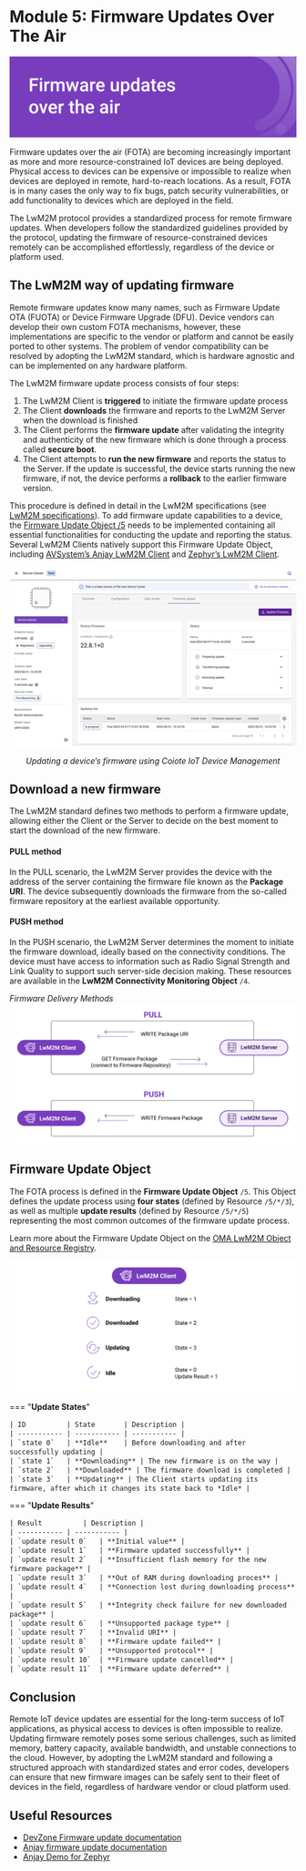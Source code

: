 # Module 5: Firmware Updates Over The Air

![module 5 title](images/6updates.png)


Firmware updates over the air (FOTA) are becoming increasingly important as more and more resource-constrained IoT devices are being deployed. Physical access to devices can be expensive or impossible to realize when devices are deployed in remote, hard-to-reach locations. As a result, FOTA is in many cases the only way to fix bugs, patch security vulnerabilities, or add functionality to devices which are deployed in the field.

The LwM2M protocol provides a standardized process for remote firmware updates. When developers follow the standardized guidelines provided by the protocol, updating the firmware of resource-constrained devices remotely can be accomplished effortlessly, regardless of the device or platform used.

## The LwM2M way of updating firmware

Remote firmware updates know many names, such as Firmware Update OTA (FUOTA) or Device Firmware Upgrade (DFU). Device vendors can develop their own custom FOTA mechanisms, however, these implementations are specific to the vendor or platform and cannot be easily ported to other systems. The problem of vendor compatibility can be resolved by adopting the LwM2M standard, which is hardware agnostic and can be implemented on any hardware platform.

The LwM2M firmware update process consists of four steps: 

1. The LwM2M Client is **triggered** to initiate the firmware update process
1. The Client **downloads** the firmware and reports to the LwM2M Server when the download is finished
1. The Client performs the **firmware update** after validating the integrity and authenticity of the new firmware which is done through a process called **secure boot**.
1. The Client attempts to **run the new firmware** and reports the status to the Server. If the update is successful, the device starts running the new firmware, if not, the device performs a **rollback** to the earlier firmware version.

This procedure is defined in detail in the LwM2M specifications (see [LwM2M specifications](https://www.openmobilealliance.org/release/LightweightM2M/V1_1_1-20190617-A/HTML-Version/OMA-TS-LightweightM2M_Core-V1_1_1-20190617-A.html#13-6-1-0-E61-Firmware-Update-State-Machine)). To add firmware update capabilities to a device, the [Firmware Update Object /5](http://devtoolkit.openmobilealliance.org/OEditor/LWMOView?url=https%3A%2F%2Fraw.githubusercontent.com%2FOpenMobileAlliance%2Flwm2m-registry%2Fprod%2F5.xml) needs to be implemented containing all essential functionalities for conducting the update and reporting the status. Several LwM2M Clients natively support this Firmware Update Object, including [AVSystem’s Anjay LwM2M Client](https://www.avsystem.com/products/anjay/) and [Zephyr’s LwM2M Client](https://docs.zephyrproject.org/latest/samples/net/lwm2m_client/README.html).

![FOTA in progress](images/module5_in-progress-basic.png)
*<p style="text-align: center;">Updating a device’s firmware using Coiote IoT Device Management</p>*

## Download a new firmware
The LwM2M standard defines two methods to perform a firmware update, allowing either the Client or the Server to decide on the best moment to start the download of the new firmware. 

#### PULL method

In the PULL scenario, the LwM2M Server provides the device with the address of the server containing the firmware file known as the **Package URI**. The device subsequently downloads the firmware from the so-called firmware repository at the earliest available opportunity.

#### PUSH method

In the PUSH scenario, the LwM2M Server determines the moment to initiate the firmware download, ideally based on the connectivity conditions. The device must have access to information such as Radio Signal Strength and Link Quality to support such server-side decision making. These resources are available in the **LwM2M Connectivity Monitoring Object** `/4`.

*Firmware Delivery Methods*
![FOTA in progress](images/module5_PULL-vs-PUSH.png)

## Firmware Update Object

The FOTA process is defined in the **Firmware Update Object** `/5`. This Object defines the update process using **four states** (defined by Resource `/5/*/3`), as well as multiple **update results** (defined by Resource `/5/*/5`) representing the most common outcomes of the firmware update process.

Learn more about the Firmware Update Object on the [OMA LwM2M Object and Resource Registry](http://devtoolkit.openmobilealliance.org/OEditor/LWMOView?url=https%3A%2F%2Fraw.githubusercontent.com%2FOpenMobileAlliance%2Flwm2m-registry%2Fprod%2F5.xml).

![FOTA in progress](images/module5_firmware-update.png)

=== "**Update States**"

    | ID          | State       | Description |
    | ----------- | ----------- | ----------- |
    | `state 0`   | **Idle**    | Before downloading and after successfully updating |
    | `state 1`   | **Downloading** | The new firmware is on the way |
    | `state 2`   | **Downloaded** | The firmware download is completed |
    | `state 3`   | **Updating** | The Client starts updating its firmware, after which it changes its state back to *Idle* |

=== "**Update Results**"

    | Result          | Description |
    | ----------- | ----------- |
    | `update result 0`   | **Initial value** |
    | `update result 1`   | **Firmware updated successfully** |
    | `update result 2`   | **Insufficient flash memory for the new firmware package** |
    | `update result 3`   | **Out of RAM during downloading proces** |
    | `update result 4`   | **Connection lost during downloading process** |
    | `update result 5`   | **Integrity check failure for new downloaded package** |
    | `update result 6`   | **Unsupported package type** |
    | `update result 7`   | **Invalid URI** |
    | `update result 8`   | **Firmware update failed** |
    | `update result 9`   | **Unsupported protocol** |
    | `update result 10`  | **Firmware update cancelled** |
    | `update result 11`  | **Firmware update deferred** |

## Conclusion

Remote IoT device updates are essential for the long-term success of IoT applications, as physical access to devices is often impossible to realize. Updating firmware remotely poses some serious challenges, such as limited memory, battery capacity, available bandwidth, and unstable connections to the cloud. However, by adopting the LwM2M standard and following a structured approach with standardized states and error codes, developers can ensure that new firmware images can be safely sent to their fleet of devices in the field, regardless of hardware vendor or cloud platform used.

## Useful Resources

* [DevZone Firmware update documentation](https://iotdevzone.avsystem.com/docs/Coiote_IoT_DM/firmware_update/)
* [Anjay firmware update documentation](https://avsystem.github.io/Anjay-doc/FirmwareUpdateTutorial.html)
* [Anjay Demo for Zephyr](https://github.com/AVSystem/Anjay-zephyr-client/tree/master/demo)

